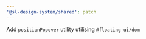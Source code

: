 ```yaml
---
'@sl-design-system/shared': patch
---
```


Add `positionPopover` utility utilising `@floating-ui/dom`

